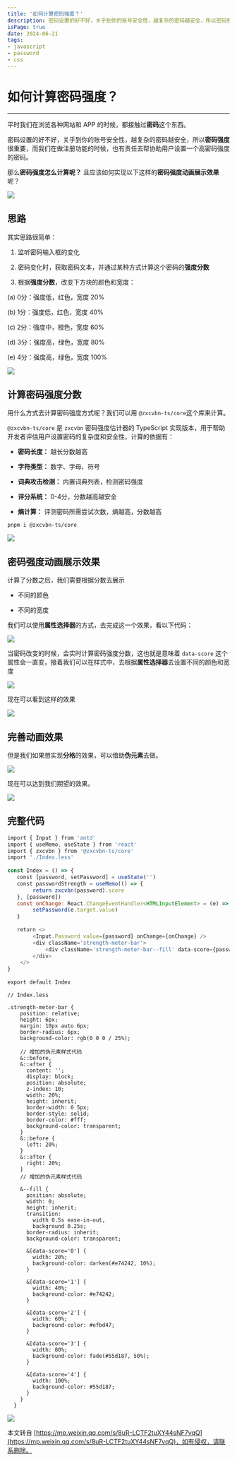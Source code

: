 ```yaml
---
title: '如何计算密码强度？'
description: 密码设置的好不好，关乎到你的账号安全性，越复杂的密码越安全，所以密码强度很重要。那么密码强度怎么计算？应该如何实现呢？
isPage: true
date: 2024-06-21
tags:
- javascript
- password
- css
---
```


# 如何计算密码强度？

----

平时我们在浏览各种网站和 APP 的时候，都接触过**密码**这个东西。

密码设置的好不好，关乎到你的账号安全性，越复杂的密码越安全，所以**密码强度**很重要，而我们在做注册功能的时候，也有责任去帮协助用户设置一个高密码强度的密码。

那么**密码强度怎么计算呢？** 且应该如何实现以下这样的**密码强度动画展示效果**呢？

![](https://mmbiz.qpic.cn/mmbiz_gif/TZL4BdZpLdiaG6skH2teEozzqOEccUnzPRYa3PHTJkCBV7ZIwtFjkEe4d6icRoFxjThTSwgGUMP1EOpBZHRm3p1g/640?wx_fmt=gif&from=appmsg)

思路
--

其实思路很简单：

1. 监听密码输入框的变化

2. 密码变化时，获取密码文本，并通过某种方式计算这个密码的**强度分数**

3. 根据**强度分数**，改变下方块的颜色和宽度：

(a) 0分：强度低，红色，宽度 20%

(b) 1分：强度低，红色，宽度 40%

(c) 2分：强度中，橙色，宽度 60%

(d) 3分：强度高，绿色，宽度 80%

(e) 4分：强度高，绿色，宽度 100%

![](https://mmbiz.qpic.cn/mmbiz_png/TZL4BdZpLdiaG6skH2teEozzqOEccUnzPWpQ9TFyA1LQXF2qIZhonw9wFLJvIaH0DnsuVI3ALribFmFmNGLH8A8g/640?wx_fmt=png&from=appmsg)

计算密码强度分数
--------

用什么方式去计算密码强度方式呢？我们可以用 `@zxcvbn-ts/core`这个库来计算。

`@zxcvbn-ts/core` 是 `zxcvbn` 密码强度估计器的 TypeScript 实现版本，用于帮助开发者评估用户设置密码的复杂度和安全性，计算的依据有：

* **密码长度：** 越长分数越高

* **字符类型：** 数字、字母、符号

* **词典攻击检测：** 内置词典列表，检测密码强度

* **评分系统：** 0-4分，分数越高越安全

* **熵计算：** 评测密码所需尝试次数，熵越高，分数越高

``` shell
pnpm i @zxcvbn-ts/core  

```

![](https://mmbiz.qpic.cn/mmbiz_png/TZL4BdZpLdiaG6skH2teEozzqOEccUnzPQAM4YEic8icl2L6liaweYKTjEgDeksh7xlI1nSO6moUXiauP4ZvS1wfhHA/640?wx_fmt=png&from=appmsg)

密码强度动画展示效果
----------

计算了分数之后，我们需要根据分数去展示

* 不同的颜色

* 不同的宽度

我们可以使用**属性选择器**的方式，去完成这一个效果，看以下代码：

![](https://mmbiz.qpic.cn/mmbiz_png/TZL4BdZpLdiaG6skH2teEozzqOEccUnzPFJQKMaMjj7zPUpa4uLlwxKF9I4gQZRXkod65fFSvXZyaNicLPlOrXag/640?wx_fmt=png&from=appmsg)

当密码改变的时候，会实时计算密码强度分数，这也就是意味着 `data-score` 这个属性会一直变，接着我们可以在样式中，去根据**属性选择器**去设置不同的颜色和宽度

![](https://mmbiz.qpic.cn/mmbiz_png/TZL4BdZpLdiaG6skH2teEozzqOEccUnzPpicbsHl2Hl8vKIe6cDJuP2GdvibjdDHzRWeDu5aX3n0T3m5E6w0jWv6A/640?wx_fmt=png&from=appmsg)

现在可以看到这样的效果

![](https://mmbiz.qpic.cn/mmbiz_gif/TZL4BdZpLdiaG6skH2teEozzqOEccUnzPlHU3Ht3HYpbhpVqOI3FJric0dibGpXve9jDLicJpT3aHmVJTCJYvyMhRg/640?wx_fmt=gif&from=appmsg)

完善动画效果
------

但是我们如果想实现**分格**的效果，可以借助**伪元素**去做。

![](https://mmbiz.qpic.cn/mmbiz_png/TZL4BdZpLdiaG6skH2teEozzqOEccUnzPkicQ0tia23sbxSxTAGvjPLJtLDYBcMiazQzJ0tV6RD7XcbEXeWwjJEArQ/640?wx_fmt=png&from=appmsg)

现在可以达到我们期望的效果。

![](https://mmbiz.qpic.cn/mmbiz_gif/TZL4BdZpLdiaG6skH2teEozzqOEccUnzPRYa3PHTJkCBV7ZIwtFjkEe4d6icRoFxjThTSwgGUMP1EOpBZHRm3p1g/640?wx_fmt=gif&from=appmsg)

完整代码
----

``` jsx
import { Input } from 'antd'  
import { useMemo, useState } from 'react'  
import { zxcvbn } from '@zxcvbn-ts/core'  
import './Index.less'  
  
const Index = () => {  
   const [password, setPassword] = useState('')  
   const passwordStrength = useMemo(() => {  
        return zxcvbn(password).score  
   }, [password])  
   const onChange: React.ChangeEventHandler<HTMLInputElement> = (e) => {  
        setPassword(e.target.value)  
   }  
  
   return <>  
        <Input.Password value={password} onChange={onChange} />  
        <div className='strength-meter-bar'>  
            <div className='strength-meter-bar--fill' data-score={passwordStrength}></div>  
        </div>  
    </>  
}  
  
export default Index  

```

``` less
// Index.less  
  
.strength-meter-bar {  
    position: relative;  
    height: 6px;  
    margin: 10px auto 6px;  
    border-radius: 6px;  
    background-color: rgb(0 0 0 / 25%);  
    
    // 增加的伪元素样式代码  
    &::before,  
    &::after {  
      content: '';  
      display: block;  
      position: absolute;  
      z-index: 10;  
      width: 20%;  
      height: inherit;  
      border-width: 0 5px;  
      border-style: solid;  
      border-color: #fff;  
      background-color: transparent;  
    }  
    &::before {  
      left: 20%;  
    }  
    &::after {  
      right: 20%;  
    }  
    // 增加的伪元素样式代码  
    
    &--fill {  
      position: absolute;  
      width: 0;  
      height: inherit;  
      transition:  
        width 0.5s ease-in-out,  
        background 0.25s;  
      border-radius: inherit;  
      background-color: transparent;  
    
      &[data-score='0'] {  
        width: 20%;  
        background-color: darken(#e74242, 10%);  
      }  
    
      &[data-score='1'] {  
        width: 40%;  
        background-color: #e74242;  
      }  
    
      &[data-score='2'] {  
        width: 60%;  
        background-color: #efbd47;  
      }  
    
      &[data-score='3'] {  
        width: 80%;  
        background-color: fade(#55d187, 50%);  
      }  
    
      &[data-score='4'] {  
        width: 100%;  
        background-color: #55d187;  
      }  
    }  
  }  

```

![](https://mmbiz.qpic.cn/mmbiz_png/TZL4BdZpLdiaG6skH2teEozzqOEccUnzPo2Qq8WOZDyJQHY2Fv9eDlMUCmbzrq6UW1TicTOTaicDtF8MuDMU9hfWg/640?wx_fmt=png&from=appmsg)



本文转自 [https://mp.weixin.qq.com/s/8uR-LCTF2tuXY44sNF7vqQ](https://mp.weixin.qq.com/s/8uR-LCTF2tuXY44sNF7vqQ)，如有侵权，请联系删除。
